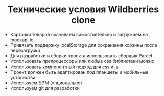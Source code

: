 <h1 align='center'>Технические уcловия Wildberries clone</h1>

+ Карточки товаров скачиваем самостоятельно и загружаем на mockapi.io
+ Привязать поддержку localStorage для сохранения корзины после перезагрузки 
+ Для разработки и сборки проекта использовать сборщик Parcel 
+ Использовать препроцессоры или любые css библиотеки можно 
+ Использовать компонентный подход для css и js
+ Проект должен быть адаптирован под планшеты и мобильные устройства 
+ Используем БЭМ (опционально)
+ Используем git для разработки
